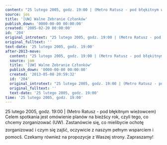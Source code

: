 ```yaml
---
content: "25 lutego 2005, godz. 19:00 | (Metro Ratusz - pod błękitnym wieżowcem) Celem spotkania jest omówienie planów na bieżšcy rok, czyli tego, co chcemy zorganizować (UW). Zastanówcie się, co mieliby\x9Ccie ochotę zorganizować i czym się zajšć, oczywi\x9Ccie z naszym pełnym wsparciem i pomocš. Czekamy również na propozycje z Waszej strony. Zapraszamy!\n\n<!--CONTENT FROM OLD SERVER (jos before 2013): 25 lutego 2005, godz. 19:00 | (Metro Ratusz - pod błękitnym wieżowcem) Celem spotkania jest omówienie planów na bieżšcy rok, czyli tego, co chcemy zorganizować (UW). Zastanówcie się, co mieliby\x9Ccie ochotę zorganizować i czym się zajšć, oczywi\x9Ccie z naszym pełnym wsparciem i pomocš. Czekamy również na propozycje z Waszej strony. Zapraszamy! \n-->"
source: jos
title: '[UW] Walne Zebranie Członków'
publish_down: '0000-00-00 00:00:00'
created: '2005-02-20 00:00:00'
id: '204'
original_introtext: "25 lutego 2005, godz. 19:00 | (Metro Ratusz - pod błękitnym wieżowcem) Celem spotkania jest omówienie planów na bieżšcy rok, czyli tego, co chcemy zorganizować (UW). Zastanówcie się, co mieliby\x9Ccie ochotę zorganizować i czym się zajšć, oczywi\x9Ccie z naszym pełnym wsparciem i pomocš. Czekamy również na propozycje z Waszej strony. Zapraszamy! "
original_fulltext: ''
text-date: '25 lutego 2005, godz. 19:00'
after-2013-move:
  content: "25 lutego 2005, godz. 19:00 | (Metro Ratusz - pod błękitnym wieżowcem) Celem spotkania jest omówienie planów na bieżšcy rok, czyli tego, co chcemy zorganizować (UW). Zastanówcie się, co mieliby\x9Ccie ochotę zorganizować i czym się zajšć, oczywi\x9Ccie z naszym pełnym wsparciem i pomocš. Czekamy również na propozycje z Waszej strony. Zapraszamy!"
  source: jom
  title: '[UW] Walne Zebranie Członków'
  publish_down: '0000-00-00 00:00:00'
  created: '2013-05-08 20:59:32'
  id: '204'
  original_introtext: "25 lutego 2005, godz. 19:00 | (Metro Ratusz - pod błękitnym wieżowcem) Celem spotkania jest omówienie planów na bieżšcy rok, czyli tego, co chcemy zorganizować (UW). Zastanówcie się, co mieliby\x9Ccie ochotę zorganizować i czym się zajšć, oczywi\x9Ccie z naszym pełnym wsparciem i pomocš. Czekamy również na propozycje z Waszej strony. Zapraszamy!"
  original_fulltext: ''
  text-date: '25 lutego 2005, godz. 19:00'
time: '25 lutego 2005, godz. 19:00'
---
```

25 lutego 2005, godz. 19:00 | (Metro Ratusz - pod błękitnym wieżowcem) Celem spotkania jest omówienie planów na bieżšcy rok, czyli tego, co chcemy zorganizować (UW). Zastanówcie się, co mielibycie ochotę zorganizować i czym się zajšć, oczywicie z naszym pełnym wsparciem i pomocš. Czekamy również na propozycje z Waszej strony. Zapraszamy!

<!--CONTENT FROM OLD SERVER (jos before 2013): 25 lutego 2005, godz. 19:00 | (Metro Ratusz - pod błękitnym wieżowcem) Celem spotkania jest omówienie planów na bieżšcy rok, czyli tego, co chcemy zorganizować (UW). Zastanówcie się, co mielibycie ochotę zorganizować i czym się zajšć, oczywicie z naszym pełnym wsparciem i pomocš. Czekamy również na propozycje z Waszej strony. Zapraszamy! 
-->

<!--{{json:{"created_date":"2005-02-20 00:00:00","publish_down":"0000-00-00 00:00:00","id":"204"}}}-->
